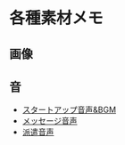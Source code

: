 # 各種素材メモ

## 画像

## 音

- [スタートアップ音声&BGM](https://freesound.org/people/squashy555/sounds/273736/)
- [メッセージ音声](https://freesound.org/people/aj_heels/sounds/634079/)
- [派遣音声](https://freesound.org/people/Rippleys_Circus/sounds/542895/)
